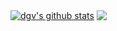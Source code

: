 <a href="https://github.com/dgv/github-readme-stats"><img align="center" src="https://github-readme-stats.dgv.dev.br/api?username=dgv&show_icons=true&include_all_commits=true&theme=default&hide_border=true" alt="dgv's github stats" /></a>  <a href="https://github.com/dgv/github-readme-stats"><img align="center" src="https://github-readme-stats.dgv.dev.br/api/top-langs/?username=dgv&layout=compact&theme=default&hide_border=true&hide=JavaScript,HTML,CSS,Dockerfile" /></a> 
